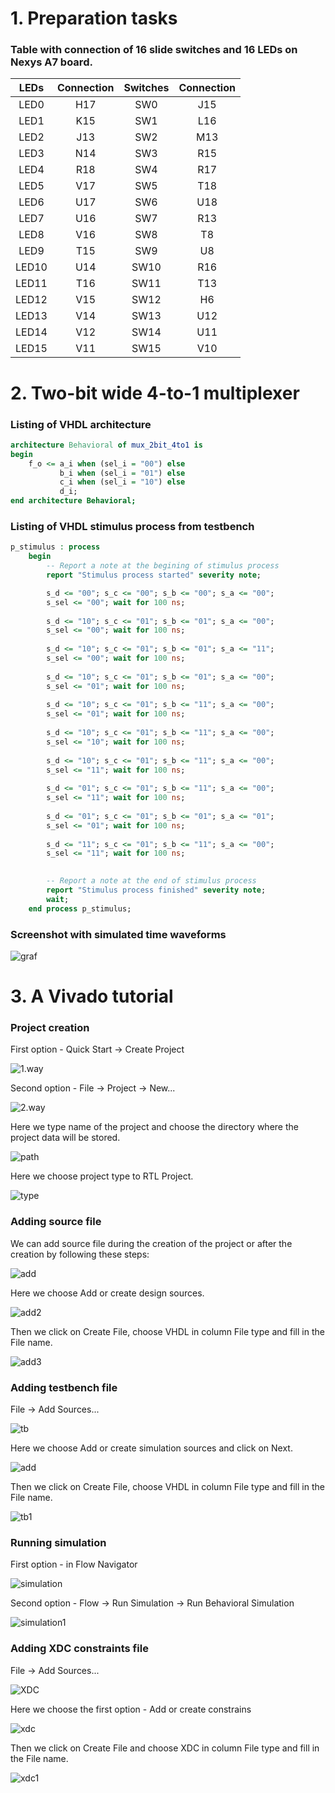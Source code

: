 # 1. Preparation tasks 
### Table with connection of 16 slide switches and 16 LEDs on Nexys A7 board.

|   LEDs   | Connection     | Switches | Connection |
| :--: | :--: | :--: | :--: |
| LED0 | H17 | SW0 | J15 |
| LED1 | K15 | SW1 | L16 |
| LED2 | J13 | SW2 | M13 |
| LED3 | N14 | SW3 | R15 |
| LED4 | R18 | SW4 | R17 |
| LED5 | V17 | SW5 | T18 |
| LED6 | U17 | SW6 | U18 |
| LED7 | U16 | SW7 | R13 |
| LED8 | V16 | SW8 | T8 |
| LED9 | T15 | SW9 | U8 |
| LED10 | U14 | SW10 | R16 |
| LED11 | T16 | SW11 | T13 |
| LED12 | V15 | SW12 | H6 |
| LED13 | V14 | SW13 | U12 |
| LED14 | V12 | SW14 | U11 |
| LED15 | V11 | SW15 | V10 |




# 2. Two-bit wide 4-to-1 multiplexer
### Listing of VHDL architecture
```vhdl
architecture Behavioral of mux_2bit_4to1 is
begin
    f_o <= a_i when (sel_i = "00") else
           b_i when (sel_i = "01") else
           c_i when (sel_i = "10") else
           d_i;
end architecture Behavioral;
```

### Listing of VHDL stimulus process from testbench

```vhdl
p_stimulus : process
    begin
        -- Report a note at the begining of stimulus process
        report "Stimulus process started" severity note;

        s_d <= "00"; s_c <= "00"; s_b <= "00"; s_a <= "00";
        s_sel <= "00"; wait for 100 ns;
        
        s_d <= "10"; s_c <= "01"; s_b <= "01"; s_a <= "00";
        s_sel <= "00"; wait for 100 ns;
        
        s_d <= "10"; s_c <= "01"; s_b <= "01"; s_a <= "11";
        s_sel <= "00"; wait for 100 ns;
        
        s_d <= "10"; s_c <= "01"; s_b <= "01"; s_a <= "00";
        s_sel <= "01"; wait for 100 ns;
        
        s_d <= "10"; s_c <= "01"; s_b <= "11"; s_a <= "00";
        s_sel <= "01"; wait for 100 ns;
        
        s_d <= "10"; s_c <= "01"; s_b <= "11"; s_a <= "00";
        s_sel <= "10"; wait for 100 ns;
        
        s_d <= "10"; s_c <= "01"; s_b <= "11"; s_a <= "00";
        s_sel <= "11"; wait for 100 ns;
        
        s_d <= "01"; s_c <= "01"; s_b <= "11"; s_a <= "00";
        s_sel <= "11"; wait for 100 ns;
        
        s_d <= "01"; s_c <= "01"; s_b <= "01"; s_a <= "01";
        s_sel <= "01"; wait for 100 ns;
        
        s_d <= "11"; s_c <= "01"; s_b <= "11"; s_a <= "00";
        s_sel <= "11"; wait for 100 ns;
       

        -- Report a note at the end of stimulus process
        report "Stimulus process finished" severity note;
        wait;
    end process p_stimulus;
```

### Screenshot with simulated time waveforms
![graf](Images/graf.png)

# 3. A Vivado tutorial
### Project creation

First option - Quick Start -> Create Project

![1.way](Images/create1.png)

Second option - File -> Project -> New...

![2.way](Images/create2.png)

Here we type name of the project and choose the directory where the project data will be stored.

![path](Images/create4.png)

Here we choose project type to RTL Project.

![type](Images/create3.png)

### Adding source file

We can add source file during the creation of the project or after the creation by following these steps:

![add](Images/Addsources1.png)

Here we choose Add or create design sources.

![add2](Images/Addsources2.png)

Then we click on Create File, choose VHDL in column File type and fill in the File name.

![add3](Images/Addsources.png)

### Adding testbench file

File -> Add Sources...

![tb](Images/Addsources1.png)

Here we choose Add or create simulation sources and click on Next.

![add](Images/testbench.png)

Then we click on Create File, choose VHDL in column File type and fill in the File name.

![tb1](Images/testbench1.png)

### Running simulation

First option - in Flow Navigator

![simulation](Images/simulation.png)

Second option - Flow -> Run Simulation -> Run Behavioral Simulation

![simulation1](Images/simulation1.png)

### Adding XDC constraints file

File -> Add Sources...

![XDC](Images/Addsources1.png)

Here we choose the first option - Add or create constrains

![xdc](Images/xdc.png)

Then we click on Create File and choose XDC in column File type and fill in the File name.

![xdc1](Images/xdc1.png)